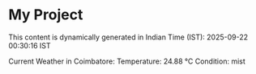# My Project

This content is dynamically generated in Indian Time (IST): 2025-09-22 00:30:16 IST


Current Weather in Coimbatore:
Temperature: 24.88 °C
Condition: mist
